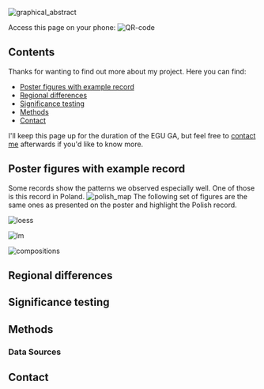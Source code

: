 ![graphical_abstract](/richness_assymetry/figures/graphical_abstract.png)

Access this page on your phone:
![QR-code](/richness_assymetry/figures/QR.png)

## Contents

Thanks for wanting to find out more about my project.
Here you can find:
- [Poster figures with example record](#poster-figures-with-example-record)
- [Regional differences](#regional-differences)
- [Significance testing](#significance-testing)
- [Methods](#methods)
- [Contact](#contact)

I'll keep this page up for the duration of the EGU GA, but feel free to [contact me](#contact) afterwards if you'd like to know more.  

## Poster figures with example record

Some records show the patterns we observed especially well. One of those is this record in Poland.
![polish_map](/richness_assymetry/figures/polish_map.png)
The following set of figures are the same ones as presented on the poster and highlight the Polish record.

![loess](/richness_assymetry/figures/Fig_1_B_polish-1.png)

![lm](/richness_assymetry/figures/Fig_2_A_polish-1.png)

![compositions](/richness_assymetry/figures/Fig_3polish-1.png)

## Regional differences


## Significance testing

## Methods 

### Data Sources

## Contact

